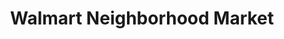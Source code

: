 ---
title: "Walmart Neighborhood Market"
url: /anaheim/walmart-neighborhood-market/
shop: Supermarkt
---